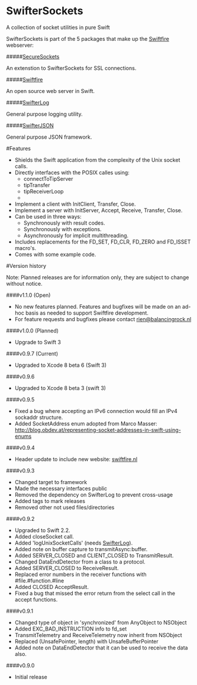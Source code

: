 # SwifterSockets
A collection of socket utilities in pure Swift

SwifterSockets is part of the 5 packages that make up the [Swiftfire](http://swiftfire.nl) webserver:

#####[SecureSockets](https://github.com/Swiftrien/SecureSockets)

An extenstion to SwifterSockets for SSL connections.

#####[Swiftfire](https://github.com/Swiftrien/Swiftfire)

An open source web server in Swift.

#####[SwifterLog](https://github.com/Swiftrien/SwifterLog)

General purpose logging utility.

#####[SwifterJSON](https://github.com/Swiftrien/SwifterJSON)

General purpose JSON framework.

#Features
- Shields the Swift application from the complexity of the Unix socket calls.
- Directly interfaces with the POSIX calles using:
	- connectToTipServer
	- tipTransfer
	- tipReceiverLoop
	-  
- Implement a client with InitClient, Transfer, Close.
- Implement a server with InitServer, Accept, Receive, Transfer, Close.
- Can be used in three ways:
	- Synchronously with result codes.
	- Synchronously with exceptions.
	- Asynchronously for implicit multithreading.
- Includes replacements for the FD_SET, FD_CLR, FD_ZERO and FD_ISSET macro's.
- Comes with some example code.

#Version history

Note: Planned releases are for information only, they are subject to change without notice.

####v1.1.0 (Open)

- No new features planned. Features and bugfixes will be made on an ad-hoc basis as needed to support Swiftfire development.
- For feature requests and bugfixes please contact rien@balancingrock.nl

####v1.0.0 (Planned)

- Upgrade to Swift 3

####v0.9.7 (Current)

- Upgraded to Xcode 8 beta 6 (Swift 3)

####v0.9.6

- Upgraded to Xcode 8 beta 3 (swift 3)

####v0.9.5

- Fixed a bug where accepting an IPv6 connection would fill an IPv4 sockaddr structure.
- Added SocketAddress enum adopted from Marco Masser: http://blog.obdev.at/representing-socket-addresses-in-swift-using-enums

####v0.9.4

- Header update to include new website: [swiftfire.nl](http://swiftfire.nl)

####v0.9.3

- Changed target to framework
- Made the necessary interfaces public
- Removed the dependency on SwifterLog to prevent cross-usage
- Added tags to mark releases
- Removed other not used files/directories

####v0.9.2

- Upgraded to Swift 2.2.
- Added closeSocket call.
- Added 'logUnixSocketCalls' (needs [SwifterLog](https://github.com/Swiftrien/SwifterLog)).
- Added note on buffer capture to transmitAsync:buffer.
- Added SERVER_CLOSED and CLIENT_CLOSED to TransmitResult.
- Changed DataEndDetector from a class to a protocol.
- Added SERVER_CLOSED to ReceiveResult.
- Replaced error numbers in the receiver functions with #file.#function.#line
- Added CLOSED AcceptResult.
- Fixed a bug that missed the error return from the select call in the accept functions.


####v0.9.1

- Changed type of object in 'synchronized' from AnyObject to NSObject
- Added EXC_BAD_INSTRUCTION info to fd_set
- TransmitTelemetry and ReceiveTelemetry now inherit from NSObject
- Replaced (UnsafePointer<UInt8>, length) with UnsafeBufferPointer<UInt8>
- Added note on DataEndDetector that it can be used to receive the data also.

####v0.9.0

- Initial release